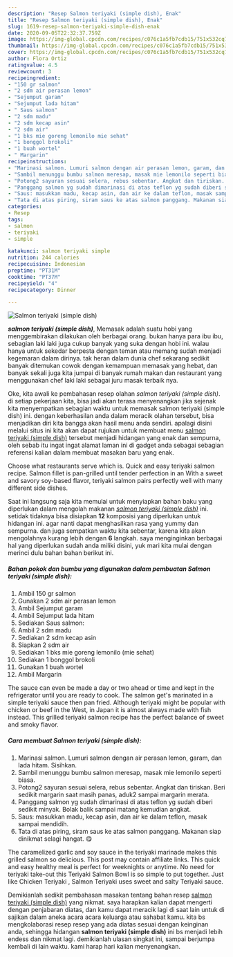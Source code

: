```yaml
---
description: "Resep Salmon teriyaki (simple dish), Enak"
title: "Resep Salmon teriyaki (simple dish), Enak"
slug: 1619-resep-salmon-teriyaki-simple-dish-enak
date: 2020-09-05T22:32:37.759Z
image: https://img-global.cpcdn.com/recipes/c076c1a5fb7cdb15/751x532cq70/salmon-teriyaki-simple-dish-foto-resep-utama.jpg
thumbnail: https://img-global.cpcdn.com/recipes/c076c1a5fb7cdb15/751x532cq70/salmon-teriyaki-simple-dish-foto-resep-utama.jpg
cover: https://img-global.cpcdn.com/recipes/c076c1a5fb7cdb15/751x532cq70/salmon-teriyaki-simple-dish-foto-resep-utama.jpg
author: Flora Ortiz
ratingvalue: 4.5
reviewcount: 3
recipeingredient:
- "150 gr salmon"
- "2 sdm air perasan lemon"
- "Sejumput garam"
- "Sejumput lada hitam"
- " Saus salmon"
- "2 sdm madu"
- "2 sdm kecap asin"
- "2 sdm air"
- "1 bks mie goreng lemonilo mie sehat"
- "1 bonggol brokoli"
- "1 buah wortel"
- " Margarin"
recipeinstructions:
- "Marinasi salmon. Lumuri salmon dengan air perasan lemon, garam, dan lada hitam. Sisihkan."
- "Sambil menunggu bumbu salmon meresap, masak mie lemonilo seperti biasa."
- "Potong2 sayuran sesuai selera, rebus sebentar. Angkat dan tiriskan. Beri sedikit margarin saat masih panas, aduk2 sampai margarin merata."
- "Panggang salmon yg sudah dimarinasi di atas teflon yg sudah diberi sedikit minyak. Bolak balik sampai matang kemudian angkat."
- "Saus: masukkan madu, kecap asin, dan air ke dalam teflon, masak sampai mendidih."
- "Tata di atas piring, siram saus ke atas salmon panggang. Makanan siap dinikmat selagi hangat. 😋"
categories:
- Resep
tags:
- salmon
- teriyaki
- simple

katakunci: salmon teriyaki simple 
nutrition: 244 calories
recipecuisine: Indonesian
preptime: "PT31M"
cooktime: "PT37M"
recipeyield: "4"
recipecategory: Dinner

---
```



![Salmon teriyaki (simple dish)](https://img-global.cpcdn.com/recipes/c076c1a5fb7cdb15/751x532cq70/salmon-teriyaki-simple-dish-foto-resep-utama.jpg)

<b><i>salmon teriyaki (simple dish)</i></b>, Memasak adalah suatu hobi yang menggembirakan dilakukan oleh berbagai orang. bukan hanya para ibu ibu, sebagian laki laki juga cukup banyak yang suka dengan hobi ini. walau hanya untuk sekedar berpesta dengan teman atau memang sudah menjadi kegemaran dalam dirinya. tak heran dalam dunia chef sekarang sedikit banyak ditemukan cowok dengan kemampuan memasak yang hebat, dan banyak sekali juga kita jumpai di banyak rumah makan dan restaurant yang menggunakan chef laki laki sebagai juru masak terbaik nya.

Oke, kita awali ke pembahasan resep olahan <i>salmon teriyaki (simple dish)</i>. di setiap pekerjaan kita, bisa jadi akan terasa menyenangkan jika sejenak kita menyempatkan sebagian waktu untuk memasak salmon teriyaki (simple dish) ini. dengan keberhasilan anda dalam meracik olahan tersebut, bisa menjadikan diri kita bangga akan hasil menu anda sendiri. apalagi disini melalui situs ini kita akan dapat rujukan untuk membuat menu <u>salmon teriyaki (simple dish)</u> tersebut menjadi hidangan yang enak dan sempurna, oleh sebab itu ingat ingat alamat laman ini di gadget anda sebagai sebagian referensi kalian dalam membuat masakan baru yang enak.

Choose what restaurants serve which is. Quick and easy teriyaki salmon recipe. Salmon fillet is pan-grilled until tender perfection in an With a sweet and savory soy-based flavor, teriyaki salmon pairs perfectly well with many different side dishes.


Saat ini langsung saja kita memulai untuk menyiapkan bahan baku yang diperlukan dalam mengolah makanan <u><i>salmon teriyaki (simple dish)</i></u> ini. setidak tidaknya bisa disiapkan <b>12</b> komposisi yang diperlukan untuk hidangan ini. agar nanti dapat menghasilkan rasa yang yummy dan sempurna. dan juga sempatkan waktu kita sebentar, karena kita akan mengolahnya kurang lebih dengan <b>6</b> langkah. saya menginginkan berbagai hal yang diperlukan sudah anda miliki disini, yuk mari kita mulai dengan merinci dulu bahan bahan berikut ini.

<!--inarticleads1-->

##### Bahan pokok dan bumbu yang digunakan dalam pembuatan Salmon teriyaki (simple dish):

1. Ambil 150 gr salmon
1. Gunakan 2 sdm air perasan lemon
1. Ambil Sejumput garam
1. Ambil Sejumput lada hitam
1. Sediakan  Saus salmon:
1. Ambil 2 sdm madu
1. Sediakan 2 sdm kecap asin
1. Siapkan 2 sdm air
1. Sediakan 1 bks mie goreng lemonilo (mie sehat)
1. Sediakan 1 bonggol brokoli
1. Gunakan 1 buah wortel
1. Ambil  Margarin


The sauce can even be made a day or two ahead or time and kept in the refrigerator until you are ready to cook. The salmon get&#39;s marinated in a simple teriyaki sauce then pan fried. Although teriyaki might be popular with chicken or beef in the West, in Japan it is almost always made with fish instead. This grilled teriyaki salmon recipe has the perfect balance of sweet and smoky flavor. 

<!--inarticleads2-->

##### Cara membuat Salmon teriyaki (simple dish):

1. Marinasi salmon. Lumuri salmon dengan air perasan lemon, garam, dan lada hitam. Sisihkan.
1. Sambil menunggu bumbu salmon meresap, masak mie lemonilo seperti biasa.
1. Potong2 sayuran sesuai selera, rebus sebentar. Angkat dan tiriskan. Beri sedikit margarin saat masih panas, aduk2 sampai margarin merata.
1. Panggang salmon yg sudah dimarinasi di atas teflon yg sudah diberi sedikit minyak. Bolak balik sampai matang kemudian angkat.
1. Saus: masukkan madu, kecap asin, dan air ke dalam teflon, masak sampai mendidih.
1. Tata di atas piring, siram saus ke atas salmon panggang. Makanan siap dinikmat selagi hangat. 😋


The caramelized garlic and soy sauce in the teriyaki marinade makes this grilled salmon so delicious. This post may contain affiliate links. This quick and easy healthy meal is perfect for weeknights or anytime. No need for teriyaki take-out this Teriyaki Salmon Bowl is so simple to put together. Just like Chicken Teriyaki , Salmon Teriyaki uses sweet and salty Teriyaki sauce. 

Demikianlah sedikit pembahasan masakan tentang bahan resep <u>salmon teriyaki (simple dish)</u> yang nikmat. saya harapkan kalian dapat mengerti dengan penjabaran diatas, dan kamu dapat meracik lagi di saat lain untuk di sajikan dalam aneka acara acara keluarga atau sahabat kamu. kita bs mengkolaborasi resep resep yang ada diatas sesuai dengan keinginan anda, sehingga hidangan <b>salmon teriyaki (simple dish)</b> ini bs menjadi lebih endess dan nikmat lagi. demikianlah ulasan singkat ini, sampai berjumpa kembali di lain waktu. kami harap hari kalian menyenangkan.
